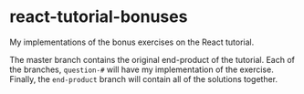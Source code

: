 # react-tutorial-bonuses
My implementations of the bonus exercises on the React tutorial.

The master branch contains the original end-product of the tutorial. Each of the branches, `question-#` will have my implementation of the exercise. Finally, the `end-product` branch will contain all of the solutions together.
